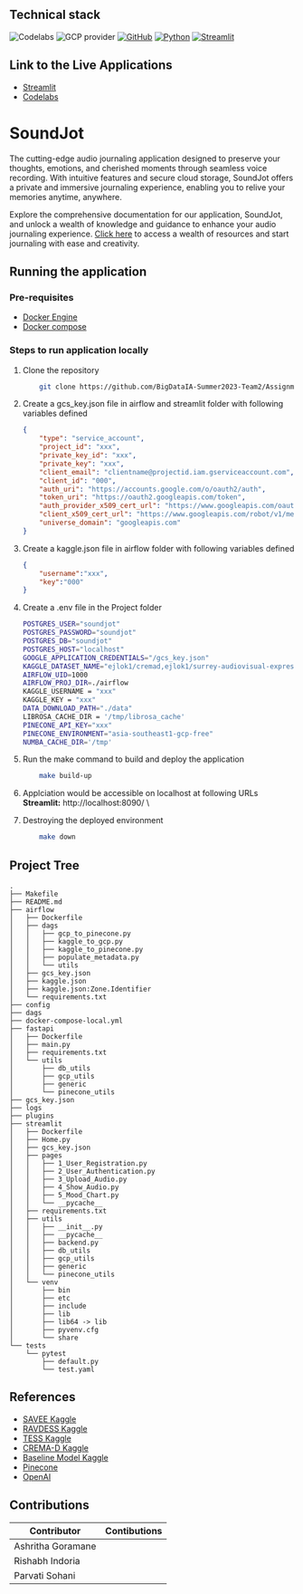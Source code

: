 ## Technical stack
![Codelabs](https://img.shields.io/badge/Codelabs-violet?style=for-the-badge)
![GCP provider](https://img.shields.io/badge/GCP-orange?style=for-the-badge&logo=google-cloud&color=orange)
[![GitHub](https://img.shields.io/badge/GitHub-100000?style=for-the-badge&logo=github&logoColor=white)](https://github.com/)
[![Python](https://img.shields.io/badge/Python-FFD43B?style=for-the-badge&logo=python&logoColor=blue)](https://www.python.org/)
[![Streamlit](https://img.shields.io/badge/Streamlit-FF4B4B?style=for-the-badge&logo=Streamlit&logoColor=white)](https://streamlit.io/)

## Link to the Live Applications
* [Streamlit](https://demo.ashrithag.me)
* [Codelabs](https://codelabs-preview.appspot.com/?file_id=1E2Z6QsyAEtmAuYTbtrClYIojHb8P_ISyPxjJWQZxXi8#0)


# SoundJot
The cutting-edge audio journaling application designed to preserve your thoughts, 
emotions, and cherished moments through seamless voice recording. 
With intuitive features and secure cloud storage, SoundJot offers a private and immersive journaling experience, 
enabling you to relive your memories anytime, anywhere.

Explore the comprehensive documentation for our application, SoundJot, and unlock a wealth of knowledge and guidance to enhance your audio journaling experience. [Click here](https://codelabs-preview.appspot.com/?file_id=1E2Z6QsyAEtmAuYTbtrClYIojHb8P_ISyPxjJWQZxXi8#0) to access a wealth of resources and start journaling with ease and creativity.

## Running the application
### Pre-requisites
- [Docker Engine](https://docs.docker.com/engine/install/)
- [Docker compose](https://docs.docker.com/compose/install/)

### Steps to run application locally
1. Clone the repository
    ```bash
        git clone https://github.com/BigDataIA-Summer2023-Team2/Assignment3.git
    ```
2. Create a gcs_key.json file in airflow and streamlit folder with following variables defined
    ```json
    {
        "type": "service_account",
        "project_id": "xxx",
        "private_key_id": "xxx",
        "private_key": "xxx",
        "client_email": "clientname@projectid.iam.gserviceaccount.com",
        "client_id": "000",
        "auth_uri": "https://accounts.google.com/o/oauth2/auth",
        "token_uri": "https://oauth2.googleapis.com/token",
        "auth_provider_x509_cert_url": "https://www.googleapis.com/oauth2/v1/certs",
        "client_x509_cert_url": "https://www.googleapis.com/robot/v1/metadata/x509/client_email",
        "universe_domain": "googleapis.com"
    }
    ```  
3. Create a kaggle.json file in airflow folder with following variables defined
    ```json
    {
        "username":"xxx",
        "key":"000"
    }
    ```
    
4. Create a .env file in the Project folder
    ```bash
    POSTGRES_USER="soundjot"
    POSTGRES_PASSWORD="soundjot"
    POSTGRES_DB="soundjot"
    POSTGRES_HOST="localhost"
    GOOGLE_APPLICATION_CREDENTIALS="/gcs_key.json"
    KAGGLE_DATASET_NAME="ejlok1/cremad,ejlok1/surrey-audiovisual-expressed-emotion-savee,uwrfkaggler/ravdess-emotional-speech-audio,ejlok1/toronto-emotional-speech-set-tess"
    AIRFLOW_UID=1000
    AIRFLOW_PROJ_DIR=./airflow
    KAGGLE_USERNAME = "xxx"
    KAGGLE_KEY = "xxx"
    DATA_DOWNLOAD_PATH="./data"
    LIBROSA_CACHE_DIR = '/tmp/librosa_cache'
    PINECONE_API_KEY="xxx"
    PINECONE_ENVIRONMENT="asia-southeast1-gcp-free"
    NUMBA_CACHE_DIR='/tmp'
    ```


5. Run the make command to build and deploy the application
    ```bash
        make build-up
    ```
6. Applciation would be accessible on localhost at following URLs \
    **Streamlit:** http://localhost:8090/ \
7. Destroying the deployed environment
    ```bash
        make down
    ```
## Project Tree
```
.
├── Makefile
├── README.md
├── airflow
│   ├── Dockerfile
│   ├── dags
│   │   ├── gcp_to_pinecone.py
│   │   ├── kaggle_to_gcp.py
│   │   ├── kaggle_to_pinecone.py
│   │   ├── populate_metadata.py
│   │   └── utils
│   ├── gcs_key.json
│   ├── kaggle.json
│   ├── kaggle.json:Zone.Identifier
│   └── requirements.txt
├── config
├── dags
├── docker-compose-local.yml
├── fastapi
│   ├── Dockerfile
│   ├── main.py
│   ├── requirements.txt
│   └── utils
│       ├── db_utils
│       ├── gcp_utils
│       ├── generic
│       └── pinecone_utils
├── gcs_key.json
├── logs
├── plugins
├── streamlit
│   ├── Dockerfile
│   ├── Home.py
│   ├── gcs_key.json
│   ├── pages
│   │   ├── 1_User_Registration.py
│   │   ├── 2_User_Authentication.py
│   │   ├── 3_Upload_Audio.py
│   │   ├── 4_Show_Audio.py
│   │   ├── 5_Mood_Chart.py
│   │   └── __pycache__
│   ├── requirements.txt
│   ├── utils
│   │   ├── __init__.py
│   │   ├── __pycache__
│   │   ├── backend.py
│   │   ├── db_utils
│   │   ├── gcp_utils
│   │   ├── generic
│   │   └── pinecone_utils
│   └── venv
│       ├── bin
│       ├── etc
│       ├── include
│       ├── lib
│       ├── lib64 -> lib
│       ├── pyvenv.cfg
│       └── share
└── tests
    └── pytest
        ├── default.py
        └── test.yaml
```

## References
- [SAVEE Kaggle](https://www.kaggle.com/ejlok1/surrey-audiovisual-expressed-emotion-savee)
- [RAVDESS Kaggle](https://www.kaggle.com/uwrfkaggler/ravdess-emotional-speech-audio)
- [TESS Kaggle](https://www.kaggle.com/ejlok1/toronto-emotional-speech-set-tess)
- [CREMA-D Kaggle](https://www.kaggle.com/ejlok1/cremad)
- [Baseline Model Kaggle](https://www.kaggle.com/code/ejlok1/audio-emotion-part-3-baseline-model/notebook)
- [Pinecone](https://docs.pinecone.io/docs/audio-search)
- [OpenAI](https://medium.com/muthoni-wanyoike/implementing-text-summarization-using-openais-gpt-3-api-dcd6be4f6933)

## Contributions

| Contributor    | Contibutions |
| -------- | ------- |
| Ashritha Goramane  |  |
| Rishabh Indoria    | 	|
| Parvati Sohani     |	|



